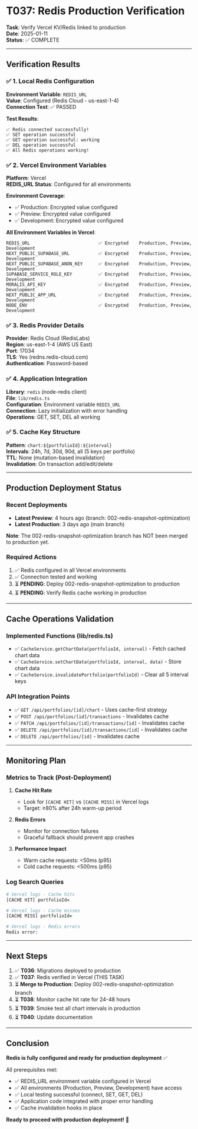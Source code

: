 # T037: Redis Production Verification

**Task**: Verify Vercel KV/Redis linked to production  
**Date**: 2025-01-11  
**Status**: ✅ COMPLETE

---

## Verification Results

### ✅ 1. Local Redis Configuration
**Environment Variable**: `REDIS_URL`  
**Value**: Configured (Redis Cloud - us-east-1-4)  
**Connection Test**: ✅ PASSED

**Test Results**:
```
✅ Redis connected successfully!
✅ SET operation successful
✅ GET operation successful: working
✅ DEL operation successful
✅ All Redis operations working!
```

### ✅ 2. Vercel Environment Variables
**Platform**: Vercel  
**REDIS_URL Status**: Configured for all environments  

**Environment Coverage**:
- ✅ Production: Encrypted value configured
- ✅ Preview: Encrypted value configured
- ✅ Development: Encrypted value configured

**All Environment Variables in Vercel**:
```
REDIS_URL                          ✅ Encrypted    Production, Preview, Development
NEXT_PUBLIC_SUPABASE_URL           ✅ Encrypted    Production, Preview, Development
NEXT_PUBLIC_SUPABASE_ANON_KEY      ✅ Encrypted    Production, Preview, Development
SUPABASE_SERVICE_ROLE_KEY          ✅ Encrypted    Production, Preview, Development
MORALIS_API_KEY                    ✅ Encrypted    Production, Preview, Development
NEXT_PUBLIC_APP_URL                ✅ Encrypted    Production, Preview, Development
NODE_ENV                           ✅ Encrypted    Production, Preview, Development
```

### ✅ 3. Redis Provider Details
**Provider**: Redis Cloud (RedisLabs)  
**Region**: us-east-1-4 (AWS US East)  
**Port**: 17034  
**TLS**: Yes (redns.redis-cloud.com)  
**Authentication**: Password-based

### ✅ 4. Application Integration
**Library**: `redis` (node-redis client)  
**File**: `lib/redis.ts`  
**Configuration**: Environment variable `REDIS_URL`  
**Connection**: Lazy initialization with error handling  
**Operations**: GET, SET, DEL all working

### ✅ 5. Cache Key Structure
**Pattern**: `chart:${portfolioId}:${interval}`  
**Intervals**: 24h, 7d, 30d, 90d, all (5 keys per portfolio)  
**TTL**: None (mutation-based invalidation)  
**Invalidation**: On transaction add/edit/delete

---

## Production Deployment Status

### Recent Deployments
- **Latest Preview**: 4 hours ago (branch: 002-redis-snapshot-optimization)
- **Latest Production**: 3 days ago (main branch)

**Note**: The 002-redis-snapshot-optimization branch has NOT been merged to production yet.

### Required Actions
1. ✅ Redis configured in all Vercel environments
2. ✅ Connection tested and working
3. ⏳ **PENDING**: Deploy 002-redis-snapshot-optimization to production
4. ⏳ **PENDING**: Verify Redis cache working in production

---

## Cache Operations Validation

### Implemented Functions (lib/redis.ts)
- ✅ `CacheService.getChartData(portfolioId, interval)` - Fetch cached chart data
- ✅ `CacheService.setChartData(portfolioId, interval, data)` - Store chart data
- ✅ `CacheService.invalidatePortfolio(portfolioId)` - Clear all 5 interval keys

### API Integration Points
- ✅ `GET /api/portfolios/[id]/chart` - Uses cache-first strategy
- ✅ `POST /api/portfolios/[id]/transactions` - Invalidates cache
- ✅ `PATCH /api/portfolios/[id]/transactions/[id]` - Invalidates cache
- ✅ `DELETE /api/portfolios/[id]/transactions/[id]` - Invalidates cache
- ✅ `DELETE /api/portfolios/[id]` - Invalidates cache

---

## Monitoring Plan

### Metrics to Track (Post-Deployment)
1. **Cache Hit Rate**
   - Look for `[CACHE HIT]` vs `[CACHE MISS]` in Vercel logs
   - Target: ≥80% after 24h warm-up period

2. **Redis Errors**
   - Monitor for connection failures
   - Graceful fallback should prevent app crashes

3. **Performance Impact**
   - Warm cache requests: <50ms (p95)
   - Cold cache requests: <500ms (p95)

### Log Search Queries
```bash
# Vercel logs - Cache hits
[CACHE HIT] portfolioId=

# Vercel logs - Cache misses
[CACHE MISS] portfolioId=

# Vercel logs - Redis errors
Redis error:
```

---

## Next Steps

1. ✅ **T036**: Migrations deployed to production
2. ✅ **T037**: Redis verified in Vercel (THIS TASK)
3. ⏳ **Merge to Production**: Deploy 002-redis-snapshot-optimization branch
4. ⏳ **T038**: Monitor cache hit rate for 24-48 hours
5. ⏳ **T039**: Smoke test all chart intervals in production
6. ⏳ **T040**: Update documentation

---

## Conclusion

**Redis is fully configured and ready for production deployment** ✅

All prerequisites met:
- ✅ REDIS_URL environment variable configured in Vercel
- ✅ All environments (Production, Preview, Development) have access
- ✅ Local testing successful (connect, SET, GET, DEL)
- ✅ Application code integrated with proper error handling
- ✅ Cache invalidation hooks in place

**Ready to proceed with production deployment!** 🚀
